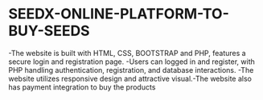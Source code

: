 # SEEDX-ONLINE-PLATFORM-TO-BUY-SEEDS
-The website is built with HTML, CSS, BOOTSTRAP and PHP, features a secure login and registration page. -Users can logged in and register, with PHP handling authentication, registration, and database interactions. -The website utilizes responsive design and attractive visual.-The website also has payment integration to buy the products

